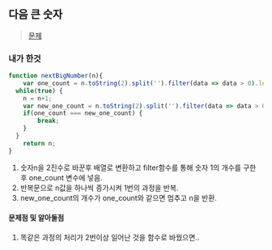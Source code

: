 ## 다음 큰 숫자
> [문제](https://programmers.co.kr/learn/challenge_codes/174)
### 내가 한것
```javascript
function nextBigNumber(n){
	var one_count = n.toString(2).split('').filter(data => data > 0).length;
  while(true) {
  	n = n+1;
    var new_one_count = n.toString(2).split('').filter(data => data > 0).length;
    if(one_count === new_one_count) {
    	break;
    }
  }
	return n;
}
```
1. 숫자n을 2진수로 바꾼후 배열로 변환하고 filter함수를 통해 숫자 1의 개수를 구한 후 one_count 변수에 넣음.
2. 반복문으로 n값을 하나씩 증가시켜 1번의 과정을 반복.
3. new_one_count의 개수가 one_count와 같으면 멈추고 n을 반환.
#### 문제점 및 알아둘점
1. 똑같은 과정의 처리가 2번이상 일어난 것을 함수로 바꿨으면..